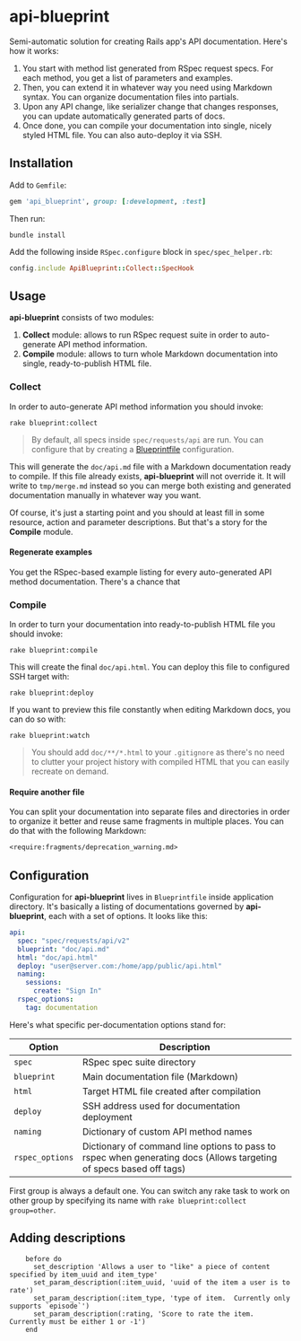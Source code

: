 # api-blueprint

Semi-automatic solution for creating Rails app's API documentation. Here's how it works:

1. You start with method list generated from RSpec request specs. For each method, you get a list of parameters and examples.
2. Then, you can extend it in whatever way you need using Markdown syntax. You can organize documentation files into partials.
3. Upon any API change, like serializer change that changes responses, you can update automatically generated parts of docs.
4. Once done, you can compile your documentation into single, nicely styled HTML file. You can also auto-deploy it via SSH.

## Installation

Add to `Gemfile`:

```ruby
gem 'api_blueprint', group: [:development, :test]
```

Then run:

    bundle install

Add the following inside `RSpec.configure` block in `spec/spec_helper.rb`:

```ruby
config.include ApiBlueprint::Collect::SpecHook
```

## Usage

**api-blueprint** consists of two modules:

1. **Collect** module: allows to run RSpec request suite in order to auto-generate API method information.
2. **Compile** module: allows to turn whole Markdown documentation into single, ready-to-publish HTML file.

### Collect

In order to auto-generate API method information you should invoke:

    rake blueprint:collect

> By default, all specs inside `spec/requests/api` are run. You can configure that by creating a [Blueprintfile](#configuration) configuration.

This will generate the `doc/api.md` file with a Markdown documentation ready to compile. If this file already exists, **api-blueprint** will not override it. It will write to `tmp/merge.md` instead so you can merge both existing and generated documentation manually in whatever way you want.

Of course, it's just a starting point and you should at least fill in some resource, action and parameter descriptions. But that's a story for the **Compile** module.

#### Regenerate examples

You get the RSpec-based example listing for every auto-generated API method documentation. There's a chance that

### Compile

In order to turn your documentation into ready-to-publish HTML file you should invoke:

    rake blueprint:compile

This will create the final `doc/api.html`. You can deploy this file to configured SSH target with:

    rake blueprint:deploy

If you want to preview this file constantly when editing Markdown docs, you can do so with:

    rake blueprint:watch

> You should add `doc/**/*.html` to your `.gitignore` as there's no need to clutter your project history with compiled HTML that you can easily recreate on demand.

#### Require another file

You can split your documentation into separate files and directories in order to organize it better and reuse same fragments in multiple places. You can do that with the following Markdown:

```md
<require:fragments/deprecation_warning.md>
```

## Configuration

Configuration for **api-blueprint** lives in `Blueprintfile` inside application directory. It's basically a listing of documentations governed by **api-blueprint**, each with a set of options. It looks like this:

```yaml
api:
  spec: "spec/requests/api/v2"
  blueprint: "doc/api.md"
  html: "doc/api.html"
  deploy: "user@server.com:/home/app/public/api.html"
  naming:
    sessions:
      create: "Sign In"
  rspec_options:
    tag: documentation
```

Here's what specific per-documentation options stand for:

Option | Description
-------|------------
`spec` | RSpec spec suite directory
`blueprint` | Main documentation file (Markdown)
`html` | Target HTML file created after compilation
`deploy` | SSH address used for documentation deployment
`naming` | Dictionary of custom API method names
`rspec_options` | Dictionary of command line options to pass to rspec when generating docs (Allows targeting of specs based off tags)

First group is always a default one. You can switch any rake task to work on other group by specifying its name with `rake blueprint:collect group=other`.

## Adding descriptions

```
    before do
      set_description 'Allows a user to "like" a piece of content specified by item_uuid and item_type'
      set_param_description(:item_uuid, 'uuid of the item a user is to rate')
      set_param_description(:item_type, 'type of item.  Currently only supports `episode`')
      set_param_description(:rating, 'Score to rate the item.  Currently must be either 1 or -1')
    end
```
